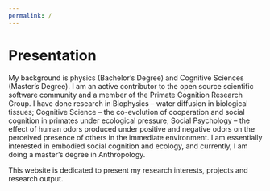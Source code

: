 ```yaml
---
permalink: /
---
```


# Presentation

My background is physics (Bachelor’s Degree) and Cognitive Sciences (Master’s Degree). I am an active contributor to the open source scientific software community and a member of the Primate Cognition Research Group. I have done research in Biophysics – water diffusion in biological tissues; Cognitive Science – the co-evolution of cooperation and social cognition in primates under ecological pressure; Social Psychology –  the effect of human odors  produced under positive and negative odors on the perceived presence of others in the immediate environment. I am essentially interested in embodied social cognition and ecology,  and currently, I am doing a master’s degree in Anthropology.

This website is dedicated to present my research interests, projects and research output.
